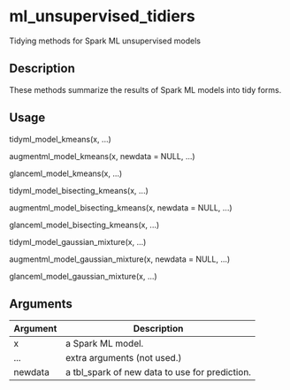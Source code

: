 # ml_unsupervised_tidiers


Tidying methods for Spark ML unsupervised models




## Description

These methods summarize the results of Spark ML models into tidy forms.





## Usage

tidyml_model_kmeans(x, ...)

augmentml_model_kmeans(x, newdata = NULL, ...)

glanceml_model_kmeans(x, ...)

tidyml_model_bisecting_kmeans(x, ...)

augmentml_model_bisecting_kmeans(x, newdata = NULL, ...)

glanceml_model_bisecting_kmeans(x, ...)

tidyml_model_gaussian_mixture(x, ...)

augmentml_model_gaussian_mixture(x, newdata = NULL, ...)

glanceml_model_gaussian_mixture(x, ...)





## Arguments


Argument      |Description
------------- |----------------
x | a Spark ML model.
... | extra arguments (not used.)
newdata | a tbl_spark of new data to use for prediction.






